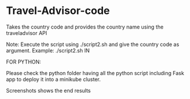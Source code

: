 # Travel-Advisor-code
Takes the country code and provides the country name using the traveladvisor API

Note: Execute the script using ./script2.sh and give the country code as argument. 
Example:
./script2.sh IN


FOR PYTHON:

Please check the python folder having all the python script including Fask app to deploy it into a minikube cluster. 

Screenshots shows the end results
